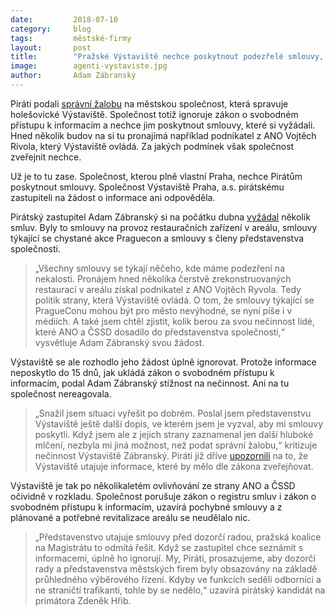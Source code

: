 ```yaml
---
date:         2018-07-10
category:     blog
tags:         městské-firmy
layout:       post
title:        "Pražské Výstaviště nechce poskytnout podezřelé smlouvy, Piráti firmu zažalovali" 
image:        agenti-vystaviste.jpg
author:       Adam Zábranský
---
```


Piráti podali [správní žalobu](https://github.com/pirati-byro/spisy-zk-pha-2018/blob/master/9890-restaurace-vystaviste/04-zaloba/2018_06_26_zabransky_vystaviste_zaloba.pdf) na městskou společnost, která spravuje holešovické Výstaviště. Společnost totiž ignoruje zákon o svobodném přístupu k informacím a nechce jim poskytnout smlouvy, které si vyžádali. Hned několik budov na si tu pronajímá například podnikatel z ANO Vojtěch Rivola, který Výstaviště ovládá. Za jakých podmínek však společnost zveřejnit nechce. 

Už je to tu zase. Společnost, kterou plně vlastní Praha, nechce Pirátům poskytnout smlouvy. Společnost Výstaviště Praha, a.s. pirátskému zastupiteli na žádost o informace ani odpověděla.

Pirátský zastupitel Adam Zábranský si na počátku dubna [vyžádal](https://github.com/pirati-byro/spisy-zk-pha-2018/blob/master/9890-restaurace-vystaviste/04-zaloba/priloha1-zadost.png) několik smluv. Byly to smlouvy na provoz restauračních zařízení v areálu, smlouvy týkající se chystané akce Praguecon a smlouvy s členy představenstva společnosti. 
> „Všechny smlouvy se týkají něčeho, kde máme podezření na nekalosti. Pronájem hned několika čerstvě zrekonstruovaných restaurací v areálu získal podnikatel z ANO Vojtěch Ryvola. Tedy politik strany, která Výstaviště ovládá. O tom, že smlouvy týkající se PragueConu mohou být pro město nevýhodné, se nyní píše i v médiích. A také jsem chtěl zjistit, kolik berou za svou nečinnost lidé, které ANO a ČSSD dosadilo do představenstva společnosti,“ vysvětluje Adam Zábranský svou žádost.

Výstaviště se ale rozhodlo jeho žádost úplně ignorovat. Protože informace neposkytlo do 15 dnů, jak ukládá zákon o svobodném přístupu k informacím, podal Adam Zábranský stížnost na nečinnost. Ani na tu společnost nereagovala. 
> „Snažil jsem situaci vyřešit po dobrém. Poslal jsem představenstvu Výstaviště ještě další dopis, ve kterém jsem je vyzval, aby mi smlouvy poskytli. Když jsem ale z jejich strany zaznamenal jen další hluboké mlčení, nezbyla mi jiná možnost, než podat správní žalobu,“ kritizuje nečinnost Výstaviště Zábranský. Piráti již dříve [upozornili](https://praha.pirati.cz/komentar-adama-zabranskeho-k-vystavisti-praha.html) na to, že Výstaviště utajuje informace, které by mělo dle zákona zveřejňovat.

Výstaviště je tak po několikaletém ovlivňování ze strany ANO a ČSSD očividně v rozkladu. Společnost porušuje zákon o registru smluv i zákon o svobodném přístupu k informacím, uzavírá pochybné smlouvy a z plánované a potřebné revitalizace areálu se neudělalo nic. 
> „Představenstvo utajuje smlouvy před dozorčí radou, pražská koalice na Magistrátu to odmítá řešit. Když se zastupitel chce seznámit s informacemi, úplně ho ignorují. My, Piráti, prosazujeme, aby dozorčí rady a představenstva městských firem byly obsazovány na základě průhledného výběrového řízení. Kdyby ve funkcích seděli odborníci a ne straničtí trafikanti, tohle by se nedělo,“ uzavírá pirátský kandidát na primátora Zdeněk Hřib.
